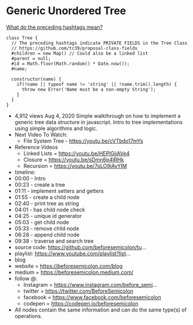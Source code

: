 # Generic Unordered Tree
[What do the preceding hashtags mean?](https://github.com/tc39/proposal-class-fields)

```
class Tree {
  // The preceding hashtags indicate PRIVATE FIELDS in the Tree Class
  // https://github.com/tc39/proposal-class-fields
  #children = new Map() // Could also be a linked list
  #parent = null;
  #id = Math.floor(Math.random() * Date.now());
  #name;
  
  constructor(name) {
    if(!name || typeof name != 'string' || !name.trim().length) {
      throw new Error('Name must be a non-empty String');
    }
  }
}
```

- 4,912 views  Aug 4, 2020  Simple walkthrough on how to implement a generic tree data structure in javascript. Intro to tree implementations using simple algorithms and logic.
- Next Video To Watch: 
  - File System Tree - https://youtu.be/cVTbdo17mYs
- Reference Videos
  - Linked Lists = https://youtu.be/HEPlGiiAVe4
  - Closure = https://youtu.be/sDmn6p4lRHk
  - Recursion = https://youtu.be/7oLO9iAyYIM
- timeline:
- 00:00 - Intro
- 00:23 - create a tree
- 01:11 - implement setters and getters
- 01:55 - create a child node
- 02:40 - print tree as string
- 04:01 - has child node check
- 04:25 - unique id generator
- 05:03 - get child node
- 05:33 - remove child node
- 06:28 - append child node
- 09:38 - traverse and search tree
- source code: https://github.com/beforesemicolon/tu...
- playlist: https://www.youtube.com/playlist?list...
- blog
- website = https://beforesemicolon.com/blog
- medium = https://beforesemicolon.medium.com/
- follow @:
  - Instagram = https://www.instagram.com/before_semi...
  - twitter = https://twitter.com/BeforeSemicolon
  - facebook = https://www.facebook.com/beforesemicolon
  - codepen = https://codepen.io/beforesemicolon
- All nodes contain the same information and can do the same type(s) of operations.
